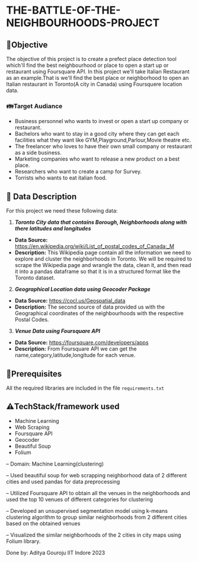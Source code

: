 # THE-BATTLE-OF-THE-NEIGHBOURHOODS-PROJECT


## 📌**Objective**

The objective of this project is to create a prefect place detection tool which'll find the best neighbourhood or place to open a start up or restaurant using Foursquare API. In this project we'll take Italian Restaurant as an example.That is we'll find the best place or neighborhood to open an Italian restaurant in Toronto(A city in Canada) using Foursquere location data.
### 👪**Target Audiance**

* Business personnel who wants to invest or open a start up company or restaurant.
* Bachelors who want to stay in a good city where they can get each facilities what they want like GYM,Playground,Parlour,Movie theatre etc.
* The freelancer who loves to have their own small company or restaurant as a side business.
* Marketing companies who want to release a new product on a best place.
* Researchers who want to create a camp for Survey.
* Torrists who wants to eat italian food.

## 📁 **Data Description**
For this project we need these following data:
1. ***Toronto City data that contains Borough, Neighborhoods along with there latitudes and longitudes***
* **Data Source:** https://en.wikipedia.org/wiki/List_of_postal_codes_of_Canada:_M
* **Description:** This Wikipedia page contain all the information we need to explore and cluster the neighborhoods in Toronto. We will be required to scrape the Wikipedia page and wrangle the data, clean it, and then read it into a pandas dataframe so that it is in a structured format like the Toronto dataset.
2. ***Geographical Location data using Geocoder Package***
* **Data Source:** https://cocl.us/Geospatial_data
* **Description:** The second source of data provided us with the Geographical coordinates of the neighbourhoods with the respective Postal Codes.
3. ***Venue Data using Foursquare API***
* **Data Source:** https://foursquare.com/developers/apps
* **Description:** From Foursquare API we can get the name,category,latitude,longitude for each venue.

## 🔑**Prerequisites**
All the required libraries are included in the file <code>requirements.txt</code>

## ⚠️**TechStack/framework used**
- Machine Learning
- Web Scraping
- Foursquare API
- Geocoder
- Beautiful Soup
- Folium

– Domain: Machine Learning(clustering)

– Used beautiful soup for web scrapping neighborhood data of 2 different cities and used pandas for data
preprocessing

– Utilized Foursquare API to obtain all the venues in the neighborhoods and used the top 10 venues of
different categories for clustering

– Developed an unsupervised segmentation model using k-means clustering algorithm to group similar
neighborhoods from 2 different cities based on the obtained venues

– Visualized the similar neighborhoods of the 2 cities in city maps using Folium library.

Done by: Aditya Gouroju
IIT Indore 2023
